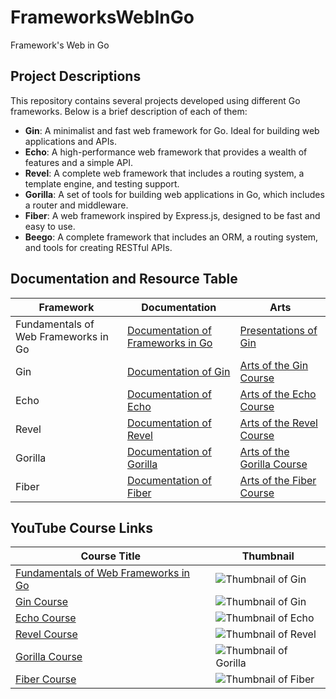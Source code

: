 # FrameworksWebInGo
Framework's Web in Go

## Project Descriptions

This repository contains several projects developed using different Go frameworks. Below is a brief description of each of them:

- **Gin**: A minimalist and fast web framework for Go. Ideal for building web applications and APIs.
- **Echo**: A high-performance web framework that provides a wealth of features and a simple API.
- **Revel**: A complete web framework that includes a routing system, a template engine, and testing support.
- **Gorilla**: A set of tools for building web applications in Go, which includes a router and middleware.
- **Fiber**: A web framework inspired by Express.js, designed to be fast and easy to use.
- **Beego**: A complete framework that includes an ORM, a routing system, and tools for creating RESTful APIs.

## Documentation and Resource Table

| Framework | Documentation | Arts |
|-----------|---------------|-------|
| Fundamentals of Web Frameworks in Go       | [Documentation of Frameworks in Go](https://github.com/jersonmartinez/FrameworksWebEnGo/tree/main/docs/Fundamentos%20de%20los%20Frameworks%20Web%20en%20Go/Documentation) | [Presentations of Gin](https://github.com/jersonmartinez/FrameworksWebEnGo/tree/main/docs/Fundamentos%20de%20los%20Frameworks%20Web%20en%20Go/Arts) |
| Gin       | [Documentation of Gin](https://github.com/jersonmartinez/FrameworksWebEnGo/tree/main/docs/Gin%20Framework/Documentation) | [Arts of the Gin Course](https://github.com/jersonmartinez/FrameworksWebEnGo/tree/main/docs/Gin%20Framework/Arts) |
| Echo      | [Documentation of Echo](https://github.com/jersonmartinez/FrameworksWebEnGo/tree/main/docs/Echo%20Framework/Documentation) | [Arts of the Echo Course](https://github.com/jersonmartinez/FrameworksWebEnGo/tree/main/docs/Echo%20Framework/Arts) |
| Revel     | [Documentation of Revel](https://github.com/jersonmartinez/FrameworksWebEnGo/tree/main/docs/Revel%20Framework/Documentation) | [Arts of the Revel Course](https://github.com/jersonmartinez/FrameworksWebEnGo/tree/main/docs/Revel%20Framework/Arts) |
| Gorilla   | [Documentation of Gorilla](https://github.com/jersonmartinez/FrameworksWebEnGo/tree/main/docs/Gorilla%20Framework/Documentation) | [Arts of the Gorilla Course](https://github.com/jersonmartinez/FrameworksWebEnGo/tree/main/docs/Gorilla%20Framework/Arts) |
| Fiber     | [Documentation of Fiber](https://github.com/jersonmartinez/FrameworksWebEnGo/tree/main/docs/Fiber%20Framework/Documentation) | [Arts of the Fiber Course](https://github.com/jersonmartinez/FrameworksWebEnGo/tree/main/docs/Fiber%20Framework/Arts) |

## YouTube Course Links

|  Course Title | Thumbnail |
| --------- | ------------------------------------------------------------------ |
| [Fundamentals of Web Frameworks in Go](https://youtu.be/wL1ReDpZ64c)         | ![Thumbnail of Gin](https://img.youtube.com/vi/wL1ReDpZ64c/0.jpg)     |
| [Gin Course](https://youtu.be/Wpma2kD-oBM)         | ![Thumbnail of Gin](https://img.youtube.com/vi/Wpma2kD-oBM/0.jpg)     |
| [Echo Course](https://youtu.be/7cROq0Npc7U)        | ![Thumbnail of Echo](https://img.youtube.com/vi/7cROq0Npc7U/0.jpg)    |
| [Revel Course](https://youtu.be/Bwy-aMjh2iI)       | ![Thumbnail of Revel](https://img.youtube.com/vi/Bwy-aMjh2iI/0.jpg)   |
| [Gorilla Course](https://youtu.be/O5Fr1S-BvKY)     | ![Thumbnail of Gorilla](https://img.youtube.com/vi/O5Fr1S-BvKY/0.jpg) |
| [Fiber Course](https://youtu.be/2cS5zEIh_zg)     | ![Thumbnail of Fiber](https://img.youtube.com/vi/2cS5zEIh_zg/0.jpg)   |
